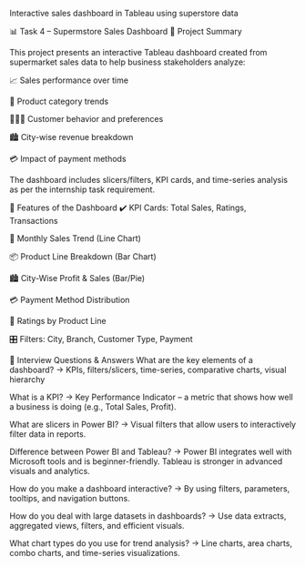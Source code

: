 Interactive sales dashboard in Tableau using superstore data

📊 Task 4 – Supermstore Sales Dashboard 🧾 Project Summary

This project presents an interactive Tableau dashboard created from supermarket sales data to help business stakeholders analyze:

📈 Sales performance over time

🛒 Product category trends

🧑‍🤝‍🧑 Customer behavior and preferences

🏙️ City-wise revenue breakdown

💳 Impact of payment methods

The dashboard includes slicers/filters, KPI cards, and time-series analysis as per the internship task requirement.

🚀 Features of the Dashboard ✔️ KPI Cards: Total Sales, Ratings, Transactions

📅 Monthly Sales Trend (Line Chart)

📦 Product Line Breakdown (Bar Chart)

🏙️ City-Wise Profit & Sales (Bar/Pie)

💳 Payment Method Distribution

🌱 Ratings by Product Line

🎛️ Filters: City, Branch, Customer Type, Payment

💼 Interview Questions & Answers What are the key elements of a dashboard? → KPIs, filters/slicers, time-series, comparative charts, visual hierarchy

What is a KPI? → Key Performance Indicator – a metric that shows how well a business is doing (e.g., Total Sales, Profit).

What are slicers in Power BI? → Visual filters that allow users to interactively filter data in reports.

Difference between Power BI and Tableau? → Power BI integrates well with Microsoft tools and is beginner-friendly. Tableau is stronger in advanced visuals and analytics.

How do you make a dashboard interactive? → By using filters, parameters, tooltips, and navigation buttons.

How do you deal with large datasets in dashboards? → Use data extracts, aggregated views, filters, and efficient visuals.

What chart types do you use for trend analysis? → Line charts, area charts, combo charts, and time-series visualizations.
